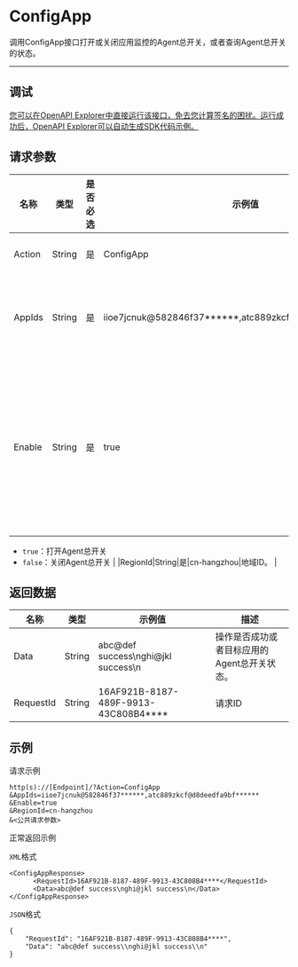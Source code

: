 # ConfigApp

调用ConfigApp接口打开或关闭应用监控的Agent总开关，或者查询Agent总开关的状态。

****

## 调试

[您可以在OpenAPI Explorer中直接运行该接口，免去您计算签名的困扰。运行成功后，OpenAPI Explorer可以自动生成SDK代码示例。](https://api.aliyun.com/#product=ARMS&api=ConfigApp&type=RPC&version=2019-08-08)

## 请求参数

|名称|类型|是否必选|示例值|描述|
|--|--|----|---|--|
|Action|String|是|ConfigApp|系统规定参数，取值为`ConfigApp`。 |
|AppIds|String|是|iioe7jcnuk@582846f37\*\*\*\*\*\*,atc889zkcf@d8deedfa9bf\*\*\*\*\*\*|应用的ID标识串（PID）。多个PID以半角逗号（,）分隔。 |
|Enable|String|是|true|打开或关闭一个或多个应用的Agent总开关。关闭开关后即停止监控。如果不填写该参数，则表示查询目标应用当前的Agent总开关状态。

 -   `true`：打开Agent总开关
-   `false`：关闭Agent总开关 |
|RegionId|String|是|cn-hangzhou|地域ID。 |

## 返回数据

|名称|类型|示例值|描述|
|--|--|---|--|
|Data|String|abc@def success\\nghi@jkl success\\n|操作是否成功或者目标应用的Agent总开关状态。 |
|RequestId|String|16AF921B-8187-489F-9913-43C808B4\*\*\*\*|请求ID |

## 示例

请求示例

```
http(s)://[Endpoint]/?Action=ConfigApp
&AppIds=iioe7jcnuk@582846f37******,atc889zkcf@d8deedfa9bf******
&Enable=true
&RegionId=cn-hangzhou
&<公共请求参数>
```

正常返回示例

`XML`格式

```
<ConfigAppResponse>
      <RequestId>16AF921B-8187-489F-9913-43C808B4****</RequestId>
      <Data>abc@def success\nghi@jkl success\n</Data>
</ConfigAppResponse>
```

`JSON`格式

```
{
    "RequestId": "16AF921B-8187-489F-9913-43C808B4****",
    "Data": "abc@def success\\nghi@jkl success\\n"
}
```

